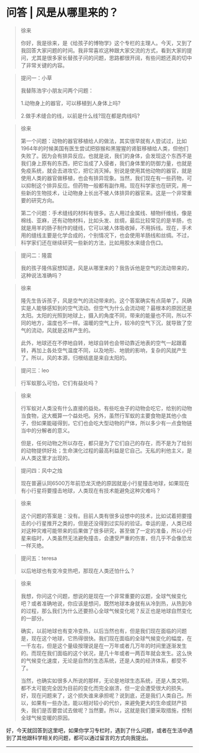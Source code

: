 # 问答 | 风是从哪里来的？

> 徐来
> 
> 你好，我是徐来，是《给孩子的博物学》这个专栏的主理人。今天，又到了我回答大家问题的时间。我非常喜欢这种跟大家交流的方式，看到大家的提问，尤其是很多家长替孩子问的问题，思路都很开阔，有些问题还真的切中了非常关键的内容。

> 提问一：小草
> 
> 我替陈浩宇小朋友问两个问题：
> 
> 
> 
> 1.动物身上的器官，可以移植到人身体上吗? 
> 
> 2.做手术缝合的线，以前是什么线?现在都是肉线吗?

> 徐来
> 
> 第一个问题：动物的器官移植给人的做法，其实很早就有人尝试过，比如1964年的时候美国有医生尝试把猕猴和黑猩猩的肾脏移植给人类，但他们失败了。因为会有排异反应。也就是说，我们的身体，会发现这个东西不是我们身上原有的东西，把它当成了入侵者，我们身体里的防御力量，也就是免疫系统，就会去进攻它，把它消灭掉。别说是使用其他动物的器官，就是使用人类的器官做移植，也会有排异现象。当然，我们现在有一些药物，可以抑制这个排异反应。但药物一般都有副作用。现在科学家也在研究，用一些新的生物技术，让动物身上长出不被人体排异的器官来。这是一个非常重要的研究方向。
> 
> 第二个问题：手术缝线的材料有很多。古人用过金属线、植物纤维线，像是棉线、亚麻，还有动物材料，比如头发、丝绸，最后比较常见的是羊肠，也就是用羊的肠子制作的缝线，它可以被人体吸收掉，不用拆线。现在，手术用的缝线主要是化学合成的，个别情况下，也会使用羊肠线和丝绸。不过，科学家们还在继续研究一些新的方法，比如用胶水来缝合伤口。    

> 提问二：隆震
> 
> 我的孩子隆伟宸想知道，风是从哪里来的？我告诉他是空气的流动带来的，这种说法准确吗？

> 徐来
> 
> 隆先生告诉孩子，风是空气的流动带来的。这个答案确实有点简单了。风确实是人能够感知到的空气流动。但空气为什么会流动呢？最根本的原因还是太阳。太阳的光照到地球上，摄入的角度不同，带来的能量也不同，所以不同的地方，温度也不一样。温暖的空气上升，较冷的空气下沉，就导致了空气的流动，风就是这样产生的。
> 
> 此外，地球还在不停地自转，地球自转也会带动靠近地表的空气一起跟着转，再加上各处空气温度不同，以及地形、地貌的影响，复杂的风就产生了。所以，风的本源，归根结底是来自太阳的。    

> 提问三：leo
> 
> 行军蚁那么可怕，它们有益处吗？

> 徐来
> 
> 行军蚁对人类没有什么直接的益处。有些吃虫子的动物会吃它，给别的动物当食物，这大概算一个益处吧。另外，虽然行军蚁的主要食物是其他小虫子，但如果能碰得到，它们也会吃大型动物的尸体，所以多少有一点食物链当中的分解者的意义。
> 
> 但是，任何动物之所以存在，都只是为了它们自己的存在，而不是为了给别的动物提供好处；生命演化过程的最高利益是它自己。无私的利他主义，是从人类这里才出现的。

> 提问四：风中之烛
> 
> 现在普遍认同6500万年前恐龙灭绝的原因就是小行星撞击地球，如果现在有小行星将要撞击地球，人类现在有技术能避免这种灾难吗？

> 徐来
> 
> 这个问题的答案是：没有。目前人类有很多设想中的技术，比如试着把要撞击的小行星推开之类的，但是还没得到过实际的验证。幸运的是，人类已经对这种灾难可能带来的后果做了很多研究，甚至做了一定的准备，所以小行星来临时，人类虽然无法避免撞击，会遭受严重的伤害，但几乎不会像恐龙一样灭绝。    

> 提问五：teresa
> 
> 以后地球也有变冷变热吧，那现在人类还怕什么？

> 徐来
> 
> 我想，你问这个问题，想说的是现在一个非常重要的议题，全球气候变化吧？或者准确地说，你应该是想问，既然地球本身就有从冷到热，从热到冷的过程，那么我们为什么还要担心全球气候变化呢？反正也是地球自然变化的一部分。
> 
> 确实，以前地球也有变冷变热，以后当然也有，但是我们现在面临的问题是，现在这个地球，它热得很快。我们现在面临的全球气候变化的幅度，在一千左右，但是这个量级按理说是在一万年或者几万年的时间里逐渐发生的。而现在我们面临的这个状况，是几十年或者一两百年就会发生。这么快的气候变化速度，无论是自然的生态系统，还是人类的经济体系，都受不了。
> 
> 当然，也确实如很多人所说的那样，无论是地球生态系统，还是人类文明，都不太可能完全因为目前的变化而完全崩溃，但一定会遭受很大的损失。好，现在问题来了，这个损失谁来承担呢？说到底，还是我们人类自己。所以，如果有一些办法，能以相对较小的代价，来避免更大的生命或财产损失，我们是否要尝试去做呢？当然要。所以，这就是我们要采取措施，控制全球气候变暖的原因。

好，今天就回答到这里吧，如果你学习专栏时，遇到了什么问题，或者在生活中遇到了其他跟科学相关的问题，都可以通过留言的方式向我提出。

---

